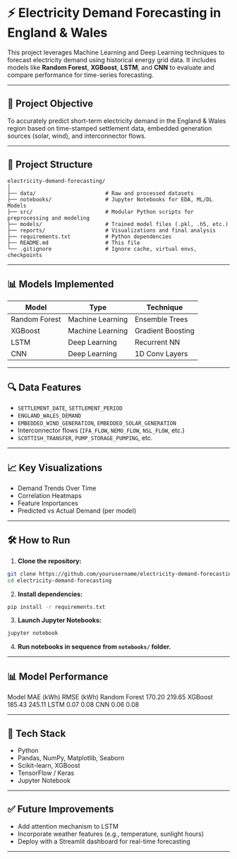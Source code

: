 
# ⚡ Electricity Demand Forecasting in England & Wales

This project leverages Machine Learning and Deep Learning techniques to forecast electricity demand using historical energy grid data. It includes models like **Random Forest**, **XGBoost**, **LSTM**, and **CNN** to evaluate and compare performance for time-series forecasting.

---

## 📌 Project Objective

To accurately predict short-term electricity demand in the England & Wales region based on time-stamped settlement data, embedded generation sources (solar, wind), and interconnector flows.

---

## 📂 Project Structure

```
electricity-demand-forecasting/
│
├── data/                      # Raw and processed datasets
├── notebooks/                 # Jupyter Notebooks for EDA, ML/DL Models
├── src/                       # Modular Python scripts for preprocessing and modeling
├── models/                    # Trained model files (.pkl, .h5, etc.)
├── reports/                   # Visualizations and final analysis
├── requirements.txt           # Python dependencies
├── README.md                  # This file
└── .gitignore                 # Ignore cache, virtual envs, checkpoints
```

---

## 📊 Models Implemented

| Model          | Type           | Technique         |
|----------------|----------------|-------------------|
| Random Forest  | Machine Learning | Ensemble Trees   |
| XGBoost        | Machine Learning | Gradient Boosting|
| LSTM           | Deep Learning    | Recurrent NN     |
| CNN            | Deep Learning    | 1D Conv Layers   |

---

## 🔍 Data Features

- `SETTLEMENT_DATE`, `SETTLEMENT_PERIOD`
- `ENGLAND_WALES_DEMAND`
- `EMBEDDED_WIND_GENERATION`, `EMBEDDED_SOLAR_GENERATION`
- Interconnector flows (`IFA_FLOW`, `NEMO_FLOW`, `NSL_FLOW`, etc.)
- `SCOTTISH_TRANSFER`, `PUMP_STORAGE_PUMPING`, etc.

---

## 📈 Key Visualizations

- Demand Trends Over Time
- Correlation Heatmaps
- Feature Importances
- Predicted vs Actual Demand (per model)

---

## 🛠️ How to Run

1. **Clone the repository:**

```bash
git clone https://github.com/yourusername/electricity-demand-forecasting.git
cd electricity-demand-forecasting
```

2. **Install dependencies:**

```bash
pip install -r requirements.txt
```

3. **Launch Jupyter Notebooks:**

```bash
jupyter notebook
```

4. **Run notebooks in sequence from `notebooks/` folder.**

---

## 📊 Model Performance 
Model	        MAE (kWh)	RMSE (kWh)
Random Forest	170.20	    219.65
XGBoost	        185.43	    245.11
LSTM	        0.07	     0.08
CNN	            0.06	     0.08

---

## 🧠 Tech Stack

- Python
- Pandas, NumPy, Matplotlib, Seaborn
- Scikit-learn, XGBoost
- TensorFlow / Keras
- Jupyter Notebook

---

## ✅ Future Improvements

- Add attention mechanism to LSTM
- Incorporate weather features (e.g., temperature, sunlight hours)
- Deploy with a Streamlit dashboard for real-time forecasting

---
